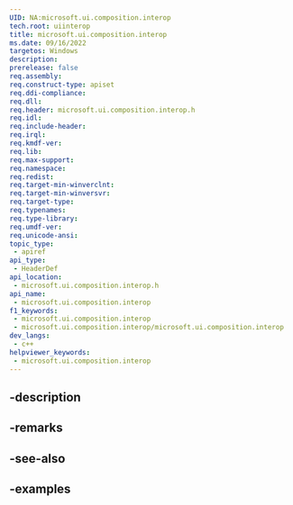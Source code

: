 ```yaml
---
UID: NA:microsoft.ui.composition.interop
tech.root: uiinterop
title: microsoft.ui.composition.interop
ms.date: 09/16/2022
targetos: Windows
description: 
prerelease: false
req.assembly: 
req.construct-type: apiset
req.ddi-compliance: 
req.dll: 
req.header: microsoft.ui.composition.interop.h
req.idl: 
req.include-header: 
req.irql: 
req.kmdf-ver: 
req.lib: 
req.max-support: 
req.namespace: 
req.redist: 
req.target-min-winverclnt: 
req.target-min-winversvr: 
req.target-type: 
req.typenames: 
req.type-library: 
req.umdf-ver: 
req.unicode-ansi: 
topic_type:
 - apiref
api_type:
 - HeaderDef
api_location:
 - microsoft.ui.composition.interop.h
api_name:
 - microsoft.ui.composition.interop
f1_keywords:
 - microsoft.ui.composition.interop
 - microsoft.ui.composition.interop/microsoft.ui.composition.interop
dev_langs:
 - c++
helpviewer_keywords:
 - microsoft.ui.composition.interop
---
```


## -description

## -remarks

## -see-also

## -examples


